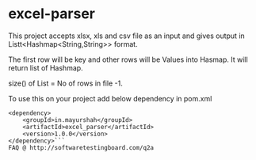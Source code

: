 # excel-parser
This project accepts xlsx, xls and csv file as an input and gives output in Listt&lt;Hashmap&lt;String,String>> format.

The first row will be key and other rows will be Values into Hasmap. It will return list of Hashmap.

size() of List = No of rows in file -1.

To use this on your project add below dependency in pom.xml

```<!-- https://mvnrepository.com/artifact/in.mayurshah/excel_parser -->
<dependency>
    <groupId>in.mayurshah</groupId>
    <artifactId>excel_parser</artifactId>
    <version>1.0.0</version>
</dependency>```
FAQ @ http://softwaretestingboard.com/q2a
